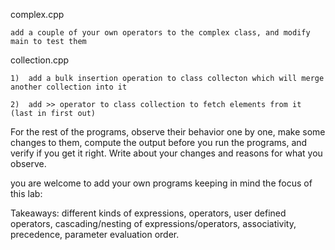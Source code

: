 complex.cpp

    add a couple of your own operators to the complex class, and modify main to test them

collection.cpp

    1)  add a bulk insertion operation to class collecton which will merge another collection into it

    2)  add >> operator to class collection to fetch elements from it (last in first out)

For the rest of the programs, observe their behavior one by one,
make some changes to them, compute the output before you run the programs,
and verify if you get it right.  Write about your changes and reasons for what you observe. 

you are welcome to add your own programs keeping in mind the focus of this lab:

Takeaways:       different kinds of expressions, operators, user defined operators, cascading/nesting of expressions/operators, associativity, precedence, parameter evaluation order.

